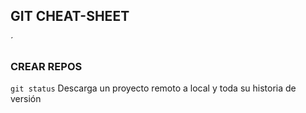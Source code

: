 ## GIT CHEAT-SHEET
´

### CREAR REPOS

 `git status`
Descarga un proyecto remoto a local y toda su historia de versión
 
